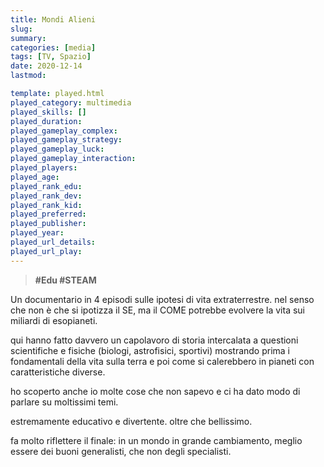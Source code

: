 ```yaml
---
title: Mondi Alieni
slug: 
summary: 
categories: [media]
tags: [TV, Spazio]
date: 2020-12-14
lastmod: 

template: played.html
played_category: multimedia
played_skills: []
played_duration: 
played_gameplay_complex: 
played_gameplay_strategy: 
played_gameplay_luck: 
played_gameplay_interaction: 
played_players: 
played_age: 
played_rank_edu: 
played_rank_dev: 
played_rank_kid: 
played_preferred: 
played_publisher: 
played_year: 
played_url_details: 
played_url_play: 
---
```


> **#Edu #STEAM**

Un documentario in 4 episodi sulle ipotesi di vita extraterrestre. nel senso che non è che si ipotizza il SE, ma il COME potrebbe evolvere la vita sui miliardi di esopianeti.

qui hanno fatto davvero un capolavoro di storia intercalata a questioni scientifiche e fisiche (biologi, astrofisici, sportivi) mostrando prima i fondamentali della vita sulla terra e poi come si calerebbero in pianeti con caratteristiche diverse.

ho scoperto anche io molte cose che non sapevo e ci ha dato modo di parlare su moltissimi temi.

estremamente educativo e divertente. oltre che bellissimo.

fa molto riflettere il finale: in un mondo in grande cambiamento, meglio essere dei buoni generalisti, che non degli specialisti.

